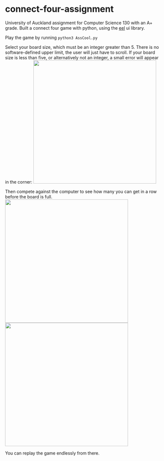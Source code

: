 # connect-four-assignment
University of Auckland assignment for Computer Science 130 with an A+ grade.
Built a connect four game with python, using the <a href="https://github.com/python-eel/Eel" target="_blank">eel</a> ui library. 

Play the game by running
```python3 AssCool.py```

Select your board size, which must be an integer greater than 5. There is no software-defined upper limit, the user will just have to scroll.
If your board size is less than five, or alternatively not an integer, a small error will appear in the corner:
<img src=https://user-images.githubusercontent.com/85547635/204931285-1c1eb07e-fbe6-4aaf-a2ae-873ea7fbe4b2.png width=400>

Then compete against the computer to see how many you can get in a row before the board is full.
<img src=https://user-images.githubusercontent.com/85547635/204931356-a50cc479-a03c-4a81-b698-a5d4055ced77.png width=400>
<img src=https://user-images.githubusercontent.com/85547635/204931524-269a4c6d-7829-4a5e-9d05-b10f200a7eb4.png width=400>

You can replay the game endlessly from there.
